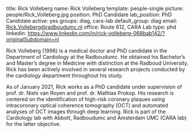 title: Rick Volleberg
name: Rick Volleberg
template: people-single
picture: people/Rick_Volleberg.jpg
position: PhD Candidate 
lab_position: PhD Candidate
active: yes
groups: diag, cara-lab
default_group: diag
email: Rick.Volleberg@radboudumc.nl
office: Route 612, CARA Lab
type: phd
linkedin: https://www.linkedin.com/in/rick-volleberg-068bab142/?originalSubdomain=nl

Rick Volleberg (1996) is a medical doctor and PhD candidate in the Department of Cardiology at the Radboudumc. He obtained his Bachelor’s and Master’s degree in Medicine with distinction at the Radboud University. Rick has been actively involved in several research projects conducted by the cardiology department throughout his study.

As of January 2021, Rick works as a PhD candidate under supervision of prof. dr. Niels van Royen and prof. dr. Mathias Prokop. His research is centered on the identification of high-risk coronary plaques using intracoronary optical coherence tomography (OCT) and automated analyses of OCT images through deep learning. Rick is part of the Cardiology lab with Abbott, Radboudumc and Amsterdam UMC (CARA lab) for the latter objective.

